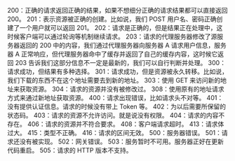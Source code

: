 200：正确的请求返回正确的结果，如果不想细分正确的请求结果都可以直接返回200。
201：表示资源被正确的创建。比如说，我们 POST 用户名、密码正确创建了一个用户就可以返回 201。
202：请求是正确的，但是结果正在处理中，这时候客户端可以通过轮询等机制继续请求。
203：请求的代理服务器修改了源服务器返回的 200 中的内容，我们通过代理服务器向服务器 A 请求用户信息，服务器 A 正常响应，但代理服务器命中了缓存并返回了自己的缓存内容，这时候它返回 203 告诉我们这部分信息不一定是最新的，我们可以自行判断并处理。
300：请求成功，但结果有多种选择。
301：请求成功，但是资源被永久转移。比如说，我们下载的东西不在这个地址需要去到新的地址。
303：使用 GET 来访问新的地址来获取资源。
304：请求的资源并没有被修改过。
308：使用原有的地址请求方式来通过新地址获取资源。
400：请求出现错误，比如请求头不对等。
401：没有提供认证信息。请求的时候没有带上 Token 等。
402：为以后需要所保留的状态码。
403：请求的资源不允许访问。就是说没有权限。
404：请求的内容不存在。
406：请求的资源并不符合要求。
408：客户端请求超时。
413：请求体过大。
415：类型不正确。
416：请求的区间无效。
500：服务器错误。
501：请求还没有被实现。
502：网关错误。
503：服务暂时不可用。服务器正好在更新代码重启。
505：请求的 HTTP 版本不支持。